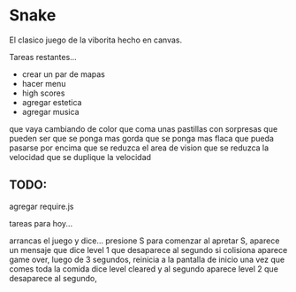 Snake
=====

El clasico juego de la viborita hecho en canvas.

Tareas restantes...

* crear un par de mapas
* hacer menu
* high scores
* agregar estetica
* agregar musica

que vaya cambiando de color
que coma unas pastillas con sorpresas
que pueden ser
que se ponga mas gorda
que se ponga mas flaca
que pueda pasarse por encima
que se reduzca el area de vision
que se reduzca la velocidad
que se duplique la velocidad



TODO:
-----
agregar require.js


tareas para hoy...

arrancas el juego y dice... presione S para comenzar
al apretar S, aparece un mensaje que dice level 1 que desaparece al segundo
si colisiona aparece game over, luego de 3 segundos, reinicia a la pantalla de inicio
una vez que comes toda la comida dice level cleared y al segundo aparece level 2 que desaparece al segundo,
